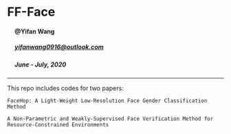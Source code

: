 # FF-Face
#### &emsp; @Yifan Wang
##### &emsp; yifanwang0916@outlook.com 
##### &emsp; June - July, 2020
***
This repo includes codes for two papers:  
```
FaceHop: A Light-Weight Low-Resolution Face Gender Classification Method
```
```
A Non-Parametric and Weakly-Supervised Face Verification Method for Resource-Constrained Environments
```



